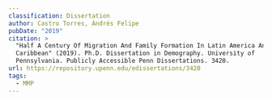 ```yaml
---
classification: Dissertation
author: Castro Torres, Andrés Felipe
pubDate: "2019"
citation: >
  "Half A Century Of Migration And Family Formation In Latin America And The
  Caribbean" (2019). Ph.D. Dissertation in Demography. University of
  Pennsylvania. Publicly Accessible Penn Dissertations. 3420.
url: https://repository.upenn.edu/edissertations/3420
tags:
  - MMP
---
```

